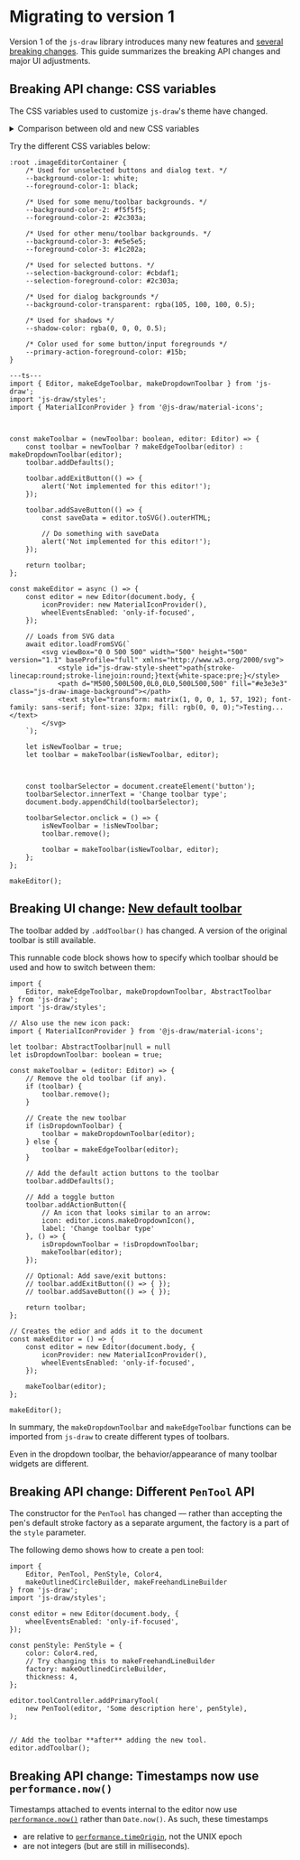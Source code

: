 # Migrating to version 1

Version 1 of the `js-draw` library introduces many new features and [several breaking changes](https://github.com/personalizedrefrigerator/js-draw/blob/main/CHANGELOG.md#100). This guide summarizes the breaking API changes and major UI adjustments.
 
## Breaking API change: CSS variables

The CSS variables used to customize `js-draw`'s theme have changed.

<details><summary>Comparison between old and new CSS variables</summary>

**Old CSS variables**:
- `--primary-background-color`: Background color of the editor, toolbar, and menus
- `--primary-foreground-color`: Text/icon color of the content of the toolbar and menus
- `--secondary-background-color`: Background color of selected items
- `--secondary-foreground-color`: Text/icon color of selected items
- `--primary-shadow-color`: Color of shadows

**New CSS variables**:
- `--background-color-1`: Background color of the editor and some dialogs
- `--foreground-color-1`: Text/icon color of the editor and some dialogs
- `--background-color-2`: Background color of the main toolbar content
- `--foreground-color-2`: Text/icon color of the main toolbar content
- `--background-color-3`: Background color of action buttons in the toolbar and some toolbar widgets
- `--foreground-color-3`: Text/icon color of action buttons in the toolbar
- `--selection-background-color`: Background color of selected content
- `--selection-foreground-color`: Foreground color of selected content
- `--shadow-color`: Color used for shadows
- `--background-color-transparent`: A partially-transparent background color used for overlays
- `--primary-action-foreground-color`: Color used for inputs/action buttons in the toolbar (e.g. a submit button).

</details>

Try the different CSS variables below:
```css,runnable
:root .imageEditorContainer {
    /* Used for unselected buttons and dialog text. */
	--background-color-1: white;
	--foreground-color-1: black;

	/* Used for some menu/toolbar backgrounds. */
	--background-color-2: #f5f5f5;
	--foreground-color-2: #2c303a;

	/* Used for other menu/toolbar backgrounds. */
	--background-color-3: #e5e5e5;
	--foreground-color-3: #1c202a;

	/* Used for selected buttons. */
	--selection-background-color: #cbdaf1;
	--selection-foreground-color: #2c303a;

	/* Used for dialog backgrounds */
	--background-color-transparent: rgba(105, 100, 100, 0.5);

	/* Used for shadows */
	--shadow-color: rgba(0, 0, 0, 0.5);

	/* Color used for some button/input foregrounds */
	--primary-action-foreground-color: #15b;
}

---ts---
import { Editor, makeEdgeToolbar, makeDropdownToolbar } from 'js-draw';
import 'js-draw/styles';
import { MaterialIconProvider } from '@js-draw/material-icons';



const makeToolbar = (newToolbar: boolean, editor: Editor) => {
	const toolbar = newToolbar ? makeEdgeToolbar(editor) : makeDropdownToolbar(editor);
	toolbar.addDefaults();

	toolbar.addExitButton(() => {
		alert('Not implemented for this editor!');
	});

	toolbar.addSaveButton(() => {
		const saveData = editor.toSVG().outerHTML;

		// Do something with saveData
		alert('Not implemented for this editor!');
	});

	return toolbar;
};

const makeEditor = async () => {
	const editor = new Editor(document.body, {
		iconProvider: new MaterialIconProvider(),
    	wheelEventsEnabled: 'only-if-focused',
	});

	// Loads from SVG data
	await editor.loadFromSVG(`
		<svg viewBox="0 0 500 500" width="500" height="500" version="1.1" baseProfile="full" xmlns="http://www.w3.org/2000/svg">
			<style id="js-draw-style-sheet">path{stroke-linecap:round;stroke-linejoin:round;}text{white-space:pre;}</style>
			<path d="M500,500L500,0L0,0L0,500L500,500" fill="#e3e3e3" class="js-draw-image-background"></path>
			<text style="transform: matrix(1, 0, 0, 1, 57, 192); font-family: sans-serif; font-size: 32px; fill: rgb(0, 0, 0);">Testing...</text>
		</svg>
	`);

	let isNewToolbar = true;
	let toolbar = makeToolbar(isNewToolbar, editor);



	const toolbarSelector = document.createElement('button');
	toolbarSelector.innerText = 'Change toolbar type';
	document.body.appendChild(toolbarSelector);

	toolbarSelector.onclick = () => {
		isNewToolbar = !isNewToolbar;
		toolbar.remove();

		toolbar = makeToolbar(isNewToolbar, editor);
	};
};

makeEditor();
```

## Breaking UI change: [New default toolbar](https://personalizedrefrigerator.github.io/js-draw/typedoc/functions/js_draw.makeEdgeToolbar.html)

The toolbar added by `.addToolbar()` has changed. A version of the original toolbar is still available.

This runnable code block shows how to specify which toolbar should be used and how to switch between them:
```ts,runnable
import {
	Editor, makeEdgeToolbar, makeDropdownToolbar, AbstractToolbar
} from 'js-draw';
import 'js-draw/styles';

// Also use the new icon pack:
import { MaterialIconProvider } from '@js-draw/material-icons';

let toolbar: AbstractToolbar|null = null
let isDropdownToolbar: boolean = true;

const makeToolbar = (editor: Editor) => {
	// Remove the old toolbar (if any).
	if (toolbar) {
		toolbar.remove();
	}

	// Create the new toolbar
	if (isDropdownToolbar) {
		toolbar = makeDropdownToolbar(editor);
	} else {
		toolbar = makeEdgeToolbar(editor);
	}

	// Add the default action buttons to the toolbar
	toolbar.addDefaults();

	// Add a toggle button
	toolbar.addActionButton({
		// An icon that looks similar to an arrow:
		icon: editor.icons.makeDropdownIcon(),
		label: 'Change toolbar type'
	}, () => {
		isDropdownToolbar = !isDropdownToolbar;
		makeToolbar(editor);
	});

	// Optional: Add save/exit buttons:
	// toolbar.addExitButton(() => { });
	// toolbar.addSaveButton(() => { });

	return toolbar;
};

// Creates the edior and adds it to the document
const makeEditor = () => {
	const editor = new Editor(document.body, {
		iconProvider: new MaterialIconProvider(),
    	wheelEventsEnabled: 'only-if-focused',
	});

	makeToolbar(editor);
};

makeEditor();
```

In summary, the `makeDropdownToolbar` and `makeEdgeToolbar` functions can be imported from `js-draw`
to create different types of toolbars.

Even in the dropdown toolbar, the behavior/appearance of many toolbar widgets are different.


## Breaking API change: Different `PenTool` API

The constructor for the `PenTool` has changed — rather than accepting the pen's default stroke factory
as a separate argument, the factory is a part of the `style` parameter.

The following demo shows how to create a pen tool:
```ts,runnable
import {
	Editor, PenTool, PenStyle, Color4,
	makeOutlinedCircleBuilder, makeFreehandLineBuilder
} from 'js-draw';
import 'js-draw/styles';

const editor = new Editor(document.body, {
    wheelEventsEnabled: 'only-if-focused',
});

const penStyle: PenStyle = {
	color: Color4.red,
	// Try changing this to makeFreehandLineBuilder
	factory: makeOutlinedCircleBuilder,
	thickness: 4,
};

editor.toolController.addPrimaryTool(
	new PenTool(editor, 'Some description here', penStyle),
);


// Add the toolbar **after** adding the new tool.
editor.addToolbar();
```

## Breaking API change: Timestamps now use `performance.now()`

Timestamps attached to events internal to the editor now use
[`performance.now()`](https://developer.mozilla.org/en-US/docs/Web/API/Performance/now) rather than
`Date.now()`. As such, these timestamps
- are relative to [`performance.timeOrigin`](https://developer.mozilla.org/en-US/docs/Web/API/Performance/timeOrigin), not the UNIX epoch
- are not integers (but are still in milliseconds).


